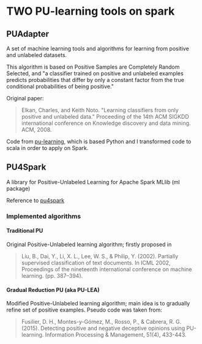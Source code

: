 # TWO PU-learning tools on spark
## PUAdapter
A set of machine learning tools and algorithms for learning from positive and unlabeled datasets.

This algorithm is based on Positive Samples are Completely Random Selected, and "a classifier trained on positive and
unlabeled examples predicts probabilities that differ by only a constant factor from
the true conditional probabilities of being positive."

Original paper:
>Elkan, Charles, and Keith Noto. "Learning classifiers from only positive and unlabeled data." Proceeding of the 14th
ACM SIGKDD international conference on Knowledge discovery and data mining. ACM, 2008.

Code from [pu-learning](https://github.com/aldro61/pu-learning), which is based Python and I transformed code to scala
in order to apply on Spark.

## PU4Spark

A library for Positive-Unlabeled Learning for Apache Spark MLlib (ml package)

Reference to [pu4spark](https://github.com/ispras/pu4spark)

### Implemented algorithms

#### Traditional PU
Original Positive-Unlabeled learning algorithm; firstly proposed in
> Liu, B., Dai, Y., Li, X. L., Lee, W. S., & Philip, Y. (2002).
Partially supervised classification of text documents.
In ICML 2002, Proceedings of the nineteenth international conference on machine learning. (pp. 387–394).

#### Gradual Reduction PU (aka PU-LEA)
Modified Positive-Unlabeled learning algorithm;
main idea is to gradually refine set of positive examples.
Pseudo code was taken from:
>Fusilier, D. H., Montes-y-Gómez, M., Rosso, P., & Cabrera, R. G. (2015).
Detecting positive and negative deceptive opinions using PU-learning.
Information Processing & Management, 51(4), 433-443.
